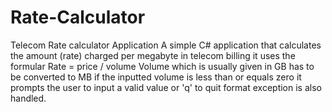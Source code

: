 # Rate-Calculator
Telecom Rate calculator Application
A simple C# application that calculates the amount (rate) charged per megabyte in telecom billing
it uses the formular Rate = price / volume
Volume which is usually given in GB has to be converted to MB
if the inputted volume is less than or equals zero it prompts the user to input a valid value or 'q' to quit
format exception is also handled.
